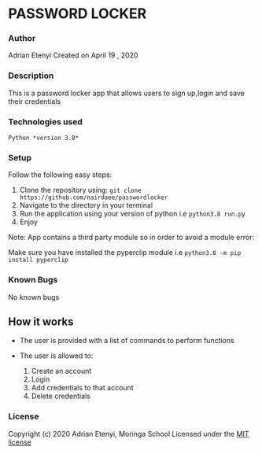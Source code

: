 # PASSWORD LOCKER

### Author

Adrian Etenyi
Created on April 19 , 2020

### Description

This is a password locker app that allows users to sign up,login and save their credentials


### Technologies used

`Python *version 3.8* `


### Setup
Follow the following easy steps:
1. Clone the repository using: `git clone https://github.com/nairdaee/passwordlocker `
2. Navigate to the directory in your terminal
3.  Run the application using your version of python i.e `python3.8 run.py`
4. Enjoy

Note: App contains a third party module so in order to avoid a module error:

Make sure you have installed the pyperclip module i.e   `python3.8 -m pip install pyperclip`

### Known Bugs
No known bugs


## How it works
* The user is provided with a list of commands to perform functions
* The user is allowed to: 

     1. Create an account
     2. Login 
     3. Add credentials to that account
     4. Delete credentials

### License
Copyright (c) 2020 Adrian Etenyi, Moringa School
Licensed under the [MIT license](LICENSE)

